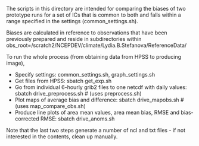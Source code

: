 The scripts in this directory are intended for comparing the biases of two prototype runs for a set of ICs that is common to both and falls within a range specified in the settings (common_settings.sh).

Biases are calculated in reference to observations that have been previously prepared and reside in subdirectories within obs_root=/scratch2/NCEPDEV/climate/Lydia.B.Stefanova/ReferenceData/

To run the whole process (from obtaining data from HPSS to producing image),

- Specify settings: common_settings.sh, graph_settings.sh
- Get files from HPSS: sbatch get_exp.sh
- Go from individual 6-hourly grib2 files to one netcdf with daily values: sbatch drive_preprocess.sh # (uses preprocess.sh)
- Plot maps of average bias and difference: sbatch drive_mapobs.sh   # (uses map_compare_obs.sh)
- Produce line plots of area mean values, area mean bias, RMSE and bias-corrected RMSE: sbatch drive_anoms.sh

Note that the last two steps generate a number of ncl and txt files - if not interested in the contents, clean up manually.
